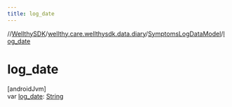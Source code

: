```yaml
---
title: log_date
---
```

//[WellthySDK](../../../index.html)/[wellthy.care.wellthysdk.data.diary](../index.html)/[SymptomsLogDataModel](index.html)/[log_date](log_date.html)



# log_date



[androidJvm]\
var [log_date](log_date.html): [String](https://kotlinlang.org/api/latest/jvm/stdlib/kotlin/-string/index.html)




